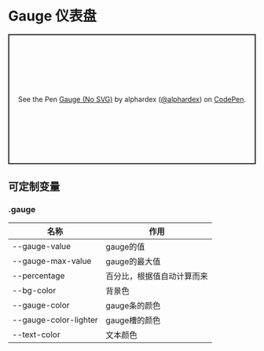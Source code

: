 # Gauge 仪表盘

<p class="codepen" data-height="265" data-theme-id="dark" data-default-tab="html,result" data-user="alphardex" data-slug-hash="BaydVvQ" style="height: 265px; box-sizing: border-box; display: flex; align-items: center; justify-content: center; border: 2px solid; margin: 1em 0; padding: 1em;" data-pen-title="Gauge (No SVG)">
  <span>See the Pen <a href="https://codepen.io/alphardex/pen/BaydVvQ">
  Gauge (No SVG)</a> by alphardex (<a href="https://codepen.io/alphardex">@alphardex</a>)
  on <a href="https://codepen.io">CodePen</a>.</span>
</p>
<script async src="https://static.codepen.io/assets/embed/ei.js"></script>

## 可定制变量

### .gauge

| 名称                  | 作用                       |
| --------------------- | -------------------------- |
| --gauge-value         | gauge的值                  |
| --gauge-max-value     | gauge的最大值              |
| --percentage          | 百分比，根据值自动计算而来 |
| --bg-color            | 背景色                     |
| --gauge-color         | gauge条的颜色              |
| --gauge-color-lighter | gauge槽的颜色              |
| --text-color          | 文本颜色                   |